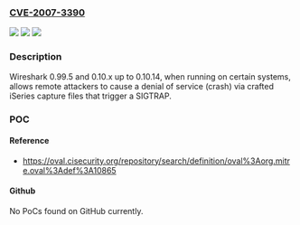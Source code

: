 ### [CVE-2007-3390](https://cve.mitre.org/cgi-bin/cvename.cgi?name=CVE-2007-3390)
![](https://img.shields.io/static/v1?label=Product&message=n%2Fa&color=blue)
![](https://img.shields.io/static/v1?label=Version&message=n%2Fa&color=blue)
![](https://img.shields.io/static/v1?label=Vulnerability&message=n%2Fa&color=brighgreen)

### Description

Wireshark 0.99.5 and 0.10.x up to 0.10.14, when running on certain systems, allows remote attackers to cause a denial of service (crash) via crafted iSeries capture files that trigger a SIGTRAP.

### POC

#### Reference
- https://oval.cisecurity.org/repository/search/definition/oval%3Aorg.mitre.oval%3Adef%3A10865

#### Github
No PoCs found on GitHub currently.

